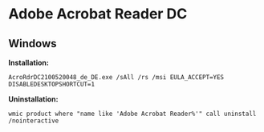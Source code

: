 # Adobe Acrobat Reader DC

## Windows
**Installation:**
```
AcroRdrDC2100520048_de_DE.exe /sAll /rs /msi EULA_ACCEPT=YES DISABLEDESKTOPSHORTCUT=1
```

**Uninstallation:**
```
wmic product where "name like 'Adobe Acrobat Reader%'" call uninstall /nointeractive
```
